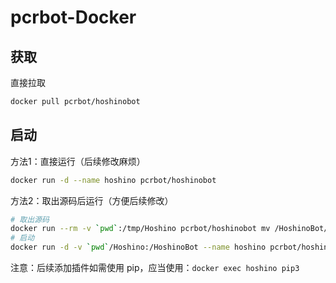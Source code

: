 # pcrbot-Docker

## 获取

直接拉取

```sh
docker pull pcrbot/hoshinobot
```

## 启动

方法1：直接运行（后续修改麻烦）

```sh
docker run -d --name hoshino pcrbot/hoshinobot
```

方法2：取出源码后运行（方便后续修改）

```sh
# 取出源码
docker run --rm -v `pwd`:/tmp/Hoshino pcrbot/hoshinobot mv /HoshinoBot/ /tmp/Hoshino/Hoshino
# 启动
docker run -d -v `pwd`/Hoshino:/HoshinoBot --name hoshino pcrbot/hoshinobot
```

注意：后续添加插件如需使用 pip，应当使用：`docker exec hoshino pip3`
